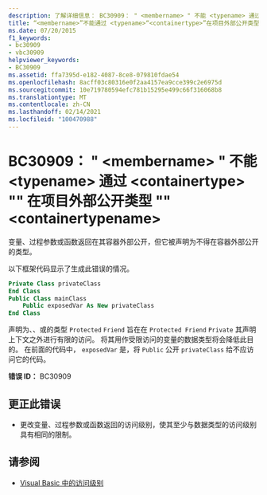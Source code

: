 ```yaml
---
description: 了解详细信息： BC30909： " <membername> " 不能 <typename> 通过 <containertype> "" 在项目外部公开类型 "" <containertypename>
title: “<membername>”不能通过 <typename>“<containertype>”在项目外部公开类型“<containertypename>”
ms.date: 07/20/2015
f1_keywords:
- bc30909
- vbc30909
helpviewer_keywords:
- BC30909
ms.assetid: ffa7395d-e182-4087-8ce8-079810fdae54
ms.openlocfilehash: 8acff03c80316e0f2aa4157ea9cce399c2e6975d
ms.sourcegitcommit: 10e719780594efc781b15295e499c66f316068b8
ms.translationtype: MT
ms.contentlocale: zh-CN
ms.lasthandoff: 02/14/2021
ms.locfileid: "100470988"
---
```

# <a name="bc30909-membername-cannot-expose-type-typename-outside-the-project-through-containertype-containertypename"></a>BC30909： " \<membername> " 不能 \<typename> 通过 \<containertype> "" 在项目外部公开类型 "" \<containertypename>

变量、过程参数或函数返回在其容器外部公开，但它被声明为不得在容器外部公开的类型。

 以下框架代码显示了生成此错误的情况。

```vb
Private Class privateClass
End Class
Public Class mainClass
    Public exposedVar As New privateClass
End Class
```

 声明为、、或的类型 `Protected` `Friend` 旨在在 `Protected Friend` `Private` 其声明上下文之外进行有限的访问。 将其用作受限访问的变量的数据类型将会降低此目的。 在前面的代码中， `exposedVar` 是，将 `Public` 公开 `privateClass` 给不应访问它的代码。

 **错误 ID：** BC30909

## <a name="to-correct-this-error"></a>更正此错误

- 更改变量、过程参数或函数返回的访问级别，使其至少与数据类型的访问级别具有相同的限制。

## <a name="see-also"></a>请参阅

- [Visual Basic 中的访问级别](../../programming-guide/language-features/declared-elements/access-levels.md)
